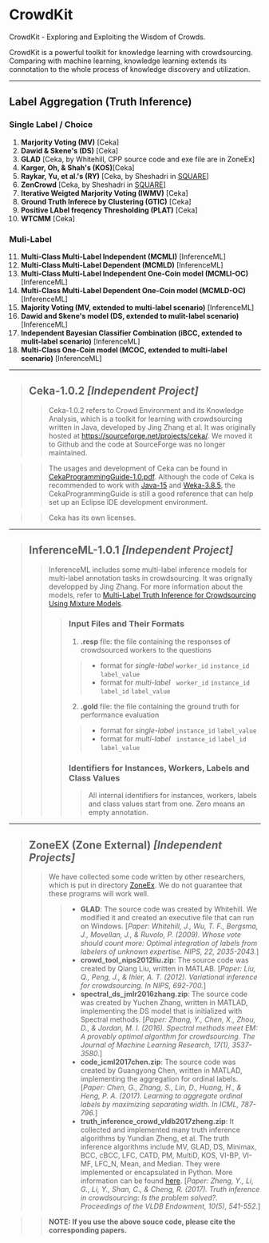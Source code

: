 # CrowdKit
CrowdKit - Exploring and Exploiting the Wisdom of Crowds.  

CrowdKit is a powerful toolkit for knowledge learning with crowdsourcing. Comparing with machine learning, knowledge learning extends its connotation to the whole process of knowledge discovery and utilization.

---

## Label Aggregation (Truth Inference)
### Single Label / Choice
1. **Marjority Voting (MV)** [Ceka]
2. **Dawid & Skene's (DS)** [Ceka]
3. **GLAD** [Ceka, by Whitehill, CPP source code and exe file are in ZoneEx]
4. **Karger, Oh, & Shah's (KOS)**[Ceka]
5. **Raykar, Yu, et al.'s (RY)** [Ceka, by Sheshadri in [SQUARE](http://ir.ischool.utexas.edu/square/)]
6. **ZenCrowd** [Ceka, by Sheshadri in [SQUARE](http://ir.ischool.utexas.edu/square/)]
7. **Iterative Weigted Marjority Voting (IWMV)** [Ceka]
8. **Ground Truth Inferece by Clustering (GTIC)** [Ceka]
9. **Positive LAbel freqency Thresholding (PLAT)** [Ceka]
10. **WTCMM** [Ceka]
### Muli-Label
11. **Multi-Class Multi-Label Independent (MCMLI)** [InferenceML]
12. **Multi-Class Multi-Label Dependent (MCMLD)** [InferenceML]
13. **Multi-Class Multi-Label Independent One-Coin model (MCMLI-OC)** [InferenceML]
14. **Multi-Class Multi-Label Dependent One-Coin model (MCMLD-OC)** [InferenceML]
15. **Majority Voting (MV, extended to multi-label scenario)** [InferenceML]
16. **Dawid and Skene's model (DS, extended to mulit-label scenario)** [InferenceML]
17. **Independent Bayesian Classifier Combination (iBCC, extended to mulit-label scenario)** [InferenceML]
18. **Multi-Class One-Coin model (MCOC, extended to multi-label scenario)** [InferenceML]

---

>## Ceka-1.0.2 *[Independent Project]*
>>Ceka-1.0.2 refers to Crowd Environment and its Knowledge Analysis, which is a toolkit for learning with crowdsourcing written in Java, developed by Jing Zhang et al. It was originally hosted at https://sourceforge.net/projects/ceka/. We moved it to Github and the code at SourceForge was no longer maintained.

>>The usages and development of Ceka can be found in [CekaProgrammingGuide-1.0.pdf](https://github.com/wisdomofcrowds/CrowdKit/blob/main/docs/CekaProgrammingGuide-1.0.pdf). Although the code of Ceka is recommended to work with [Java-15](https://www.oracle.com/java/technologies/javase-jdk15-downloads.html) and [Weka-3.8.5](https://prdownloads.sourceforge.net/weka/weka-3-8-5.zip), the CekaProgrammingGuide is still a good reference that can help set up an Eclipse IDE development environment.

>>Ceka has its own licenses.

---

>## InferenceML-1.0.1 *[Independent Project]*
>>InferenceML includes some multi-label inference models for multi-label annotation tasks in crowdsourcing. It was orignally developped by Jing Zhang. For more information about the models, refer to [Multi-Label Truth Inference for Crowdsourcing Using Mixture Models](https://github.com/wisdomofcrowds/CrowdKit/blob/main/Docs/TKDE2019zhang.pdf).
>>>### Input Files and Their Formats
>>>1. **.resp** file: the file containing the responses of crowdsourced workers to the questions
>>>>- format for *single-label* `worker_id` `instance_id` `label_value`
>>>>- format for *multi-label* &nbsp; `worker_id` `instance_id` `label_id` `label_value`
>>>2. **.gold** file: the file containing the ground truth for performance evaluation
>>>>- format for *single-label* `instance_id` `label_value`
>>>>- format for *multi-label*  &nbsp; `instance_id` `label_id` `label_value`
>>>### Identifiers for Instances, Workers, Labels and Class Values
>>>>All internal identifiers for instances, workers, labels and class values start from one. Zero means an empty annotation.

---

>## ZoneEX (Zone External) *[Independent Projects]*
>>We have collected some code written by other researchers, which is put in directory [ZoneEx](https://github.com/wisdomofcrowds/CrowdKit/tree/main/ZoneEx). We do not guarantee that these programs will work well.
>>>- **GLAD**: The source code was created by Whitehill. We modified it and created an executive file that can run on Windows. [*Paper: Whitehill, J., Wu, T. F., Bergsma, J., Movellan, J., & Ruvolo, P. (2009). Whose vote should count more: Optimal integration of labels from labelers of unknown expertise. NIPS, 22, 2035-2043.*]
>>>- **crowd_tool_nips2012liu.zip**: The source code was created by Qiang Liu, written in MATLAB. [*Paper: Liu, Q., Peng, J., & Ihler, A. T. (2012). Variational inference for crowdsourcing. In NIPS, 692-700.*]
>>>- **spectral_ds_jmlr2016zhang.zip**: The source code was created by Yuchen Zhang, written in MATLAD, implementing the DS model that is initialized with Spectral methods. [*Paper: Zhang, Y., Chen, X., Zhou, D., & Jordan, M. I. (2016). Spectral methods meet EM: A provably optimal algorithm for crowdsourcing. The Journal of Machine Learning Research, 17(1), 3537-3580.*]
>>>- **code_icml2017chen.zip**: The source code was created by Guangyong Chen, written in MATLAD, implementing the aggregation for ordinal labels. [*Paper: Chen, G., Zhang, S., Lin, D., Huang, H., & Heng, P. A. (2017). Learning to aggregate ordinal labels by maximizing separating width. In ICML, 787-796.*]
>>>- **truth_inference_crowd_vldb2017zheng.zip**: It collected and implemented many truth inference algorithms by Yundian Zheng, et al. The truth inference algorithms include MV, GLAD, DS, Minimax, BCC, cBCC, LFC, CATD, PM, MultiD, KOS, VI-BP, VI-MF, LFC_N, Mean, and Median. They were implemented or encapsulated in Python. More information can be found [here](https://zhydhkcws.github.io/crowd_truth_inference/index.html). [*Paper: Zheng, Y., Li, G., Li, Y., Shan, C., & Cheng, R. (2017). Truth inference in crowdsourcing: Is the problem solved?. Proceedings of the VLDB Endowment, 10(5), 541-552.*]

>>**NOTE: If you use the above souce code, please cite the corresponding papers.**

